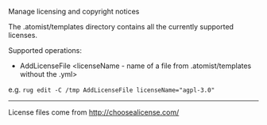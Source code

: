 Manage licensing and copyright notices

The .atomist/templates directory contains all the currently supported licenses.

Supported operations:
- AddLicenseFile \<licenseName - name of a file from .atomist/templates without the .yml\>

e.g. `rug edit -C /tmp AddLicenseFile licenseName="agpl-3.0"`

---

License files come from http://choosealicense.com/
